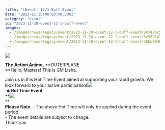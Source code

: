```yaml
---
title: "[Event] 12/1 Buff Event"
date: "2023-11-30T00:00:00.000Z"
category: "event"
id: "2023-11-30-event-12-1-buff-event"
images:
  - /images/news/legacy/event/2023-11-30-event-12-1-buff-event/987434c533884d8fa0bd5ff0086a05ee.webp
  - /images/news/legacy/event/2023-11-30-event-12-1-buff-event/3e559147b7d44dd0b6d4dfdd26b5510d.webp
  - /images/news/legacy/event/2023-11-30-event-12-1-buff-event/58bb764bb7334347bd422e250828dc01.webp
---
```


![](/images/news/legacy/event/2023-11-30-event-12-1-buff-event/987434c533884d8fa0bd5ff0086a05ee.webp)  
  
**The Action Anime,** **OUTERPLANE  
**Hello, Masters! This is GM Lisha.  
  
Join us in this Hot Time Event aimed at supporting your rapid growth. We look forward to your active participation!![](/images/news/legacy/event/2023-11-30-event-12-1-buff-event/3e559147b7d44dd0b6d4dfdd26b5510d.webp)  
 **◈ Hot Time Event**  
**![](/images/news/legacy/event/2023-11-30-event-12-1-buff-event/58bb764bb7334347bd422e250828dc01.webp)  
**  
**Please Note**  \- The above Hot Time will only be applied during the event period.  
\- The event details are subject to change.  
Thank you.
